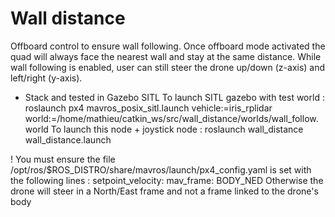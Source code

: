 # Wall distance

Offboard control to ensure wall following. Once offboard mode activated the quad will always face the nearest wall and stay at the same distance.
While wall following is enabled, user can still steer the drone up/down (z-axis) and left/right (y-axis).
* Stack and tested in Gazebo SITL
To launch SITL gazebo with test world : roslaunch px4 mavros_posix_sitl.launch vehicle:=iris_rplidar world:=/home/mathieu/catkin_ws/src/wall_distance/worlds/wall_follow.world
To launch this node + joystick node : roslaunch wall_distance wall_distance.launch

! You must ensure the file /opt/ros/$ROS_DISTRO/share/mavros/launch/px4_config.yaml is set with the following lines :
setpoint_velocity:
 mav_frame: BODY_NED
Otherwise the drone will steer in a North/East frame and not a frame linked to the drone's body
